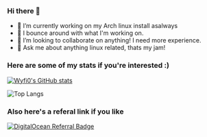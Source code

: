 ### Hi there 👋

- 🔭 I’m currently working on my Arch linux install asalways
- 🌱 I bounce around with what I'm working on.
- 👯 I’m looking to collaborate on anything! I need more experience.
- 💬 Ask me about anything linux related, thats my jam!


### Here are some of my stats if you're interested :)
[![Wyfi0's GitHub stats](https://github-readme-stats.vercel.app/api?username=Wyfi0&show_icons=true&theme=tokyonight)](https://github.com/Wyfi0/github-readme-stats)

![Top Langs](https://github-readme-stats.vercel.app/api/top-langs/?username=Wyfi0&size_weight=0.5&count_weight=0.5&show_icons=true&theme=tokyonight&layout=pie)

### Also here's a referal link if you like
[![DigitalOcean Referral Badge](https://web-platforms.sfo2.cdn.digitaloceanspaces.com/WWW/Badge%201.svg)](https://www.digitalocean.com/?refcode=a6476f97ef0c&utm_campaign=Referral_Invite&utm_medium=Referral_Program&utm_source=badge)
